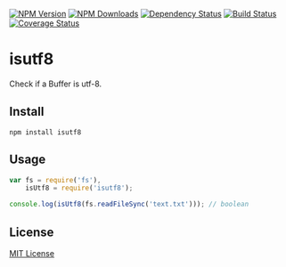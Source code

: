 [![NPM Version](https://img.shields.io/npm/v/isutf8.svg?style=flat)](https://www.npmjs.org/package/isutf8)
[![NPM Downloads](https://img.shields.io/npm/dm/isutf8.svg?style=flat)](https://www.npmjs.org/package/isutf8)
[![Dependency Status](https://img.shields.io/david/hcodes/isutf8.svg?style=flat)](https://david-dm.org/hcodes/isutf8)
[![Build Status](https://img.shields.io/travis/hcodes/isutf8.svg?style=flat)](https://travis-ci.org/hcodes/isutf8)
[![Coverage Status](https://img.shields.io/coveralls/hcodes/isutf8.svg?branch=master)](https://coveralls.io/r/hcodes/isutf8)

isutf8
======

Check if a Buffer is utf-8.

## Install
`npm install isutf8`

## Usage
```JavaScript
var fs = require('fs'),
    isUtf8 = require('isutf8');

console.log(isUtf8(fs.readFileSync('text.txt'))); // boolean

```

## License
[MIT License](./LICENSE)
